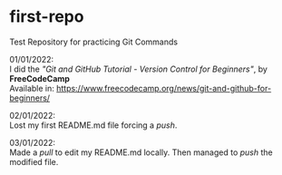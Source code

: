 # first-repo
Test Repository for practicing Git Commands

01/01/2022:  
I did the *"Git and GitHub Tutorial - Version Control for Beginners"*, by **FreeCodeCamp**  
Available in: https://www.freecodecamp.org/news/git-and-github-for-beginners/

02/01/2022:  
Lost my first README.md file forcing a *push*.

03/01/2022:  
Made a *pull* to edit my README.md locally. Then managed to *push* the modified file.

